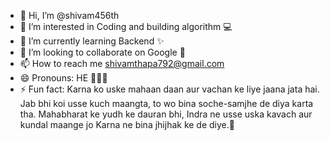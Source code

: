 - 👋 Hi, I’m @shivam456th
- 👀 I’m interested in Coding and building algorithm 💻
- 🌱 I’m currently learning Backend ✨
- 💞️ I’m looking to collaborate on Google 🤫
- 📫 How to reach me shivamthapa792@gmail.com
- 😄 Pronouns: HE 🙎🏻‍♂
- ⚡ Fun fact: Karna ko uske mahaan daan aur vachan ke liye jaana jata hai. Jab bhi koi usse kuch maangta, to wo bina soche-samjhe de diya karta tha. Mahabharat ke yudh ke dauran bhi, Indra ne usse uska kavach aur kundal maange jo Karna ne bina jhijhak ke de diye.🏹

<!---
shivam456th/shivam456th is a ✨ special ✨ repository because its `README.md` (this file) appears on your GitHub profile.
You can click the Preview link to take a look at your changes.
--->
